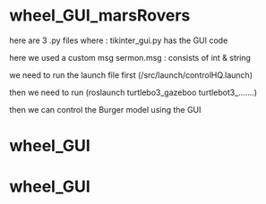 # wheel_GUI_marsRovers
here are 3 .py files
where : tikinter_gui.py has the GUI code 

here we used a custom msg sermon.msg : consists of int & string

we need to run the launch file first (/src/launch/controlHQ.launch)

then we need to run (roslaunch turtlebo3_gazeboo turtlebot3_.......)

then we can control the Burger model using the GUI


# wheel_GUI
# wheel_GUI
